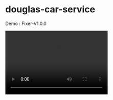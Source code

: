 # douglas-car-service

Demo : Fixer-V1.0.0

<video src="demo/demo.mp4" width="320" height="200" controls preload></video>
